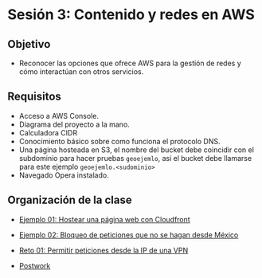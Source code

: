 
# Sesión 3: Contenido y redes en AWS

## Objetivo

+ Reconocer las opciones que ofrece AWS para la gestión de redes y cómo interactúan con otros servicios.

## Requisitos

- Acceso a AWS Console.
- Diagrama del proyecto a la mano.
- Calculadora CIDR
- Conocimiento básico sobre como funciona el protocolo DNS.
- Una página hosteada en S3, el nombre del bucket debe coincidir con el subdominio para hacer pruebas `geoejemlo`, así el bucket debe  llamarse para este ejemplo `geoejemlo.<sudominio>`
- Navegado Opera instalado.

## Organización de la clase

- [Ejemplo 01: Hostear una página web con Cloudfront](https://github.com/beduExpert/AWS-Cloud-Foundations2020/tree/main/Sesión%2003/Ejemplo%2001)

- [Ejemplo  02: Bloqueo de peticiones que no se hagan desde México](https://github.com/beduExpert/AWS-Cloud-Foundations2020/tree/main/Sesión%2003/Ejemplo%2002)

- [Reto 01: Permitir peticiones desde la IP de una VPN](https://github.com/beduExpert/AWS-Cloud-Foundations2020/tree/main/Sesión%2001/Reto%2003)

- [Postwork](https://github.com/beduExpert/AWS-Cloud-Foundations2020/tree/main/Sesión%2003/Reto%2001)


